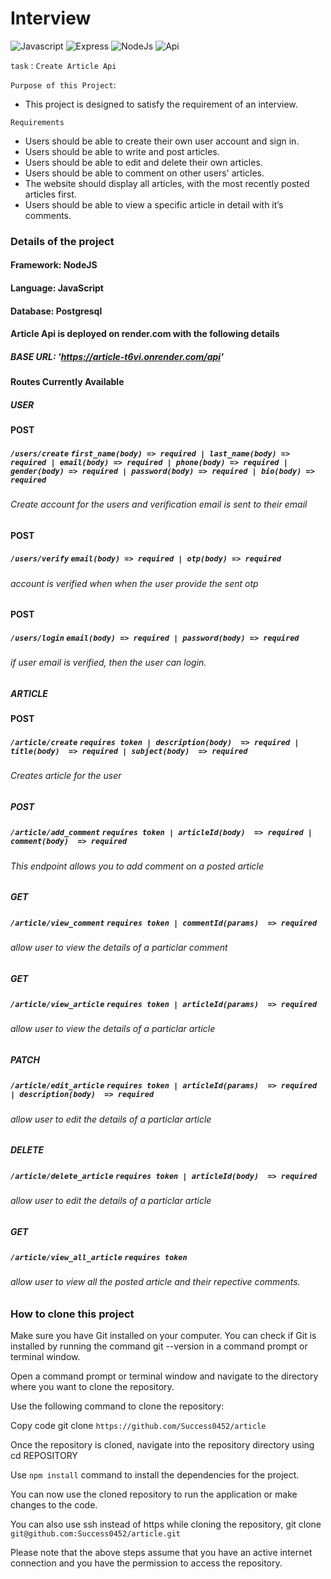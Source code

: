 # Interview

![Javascript](https://img.shields.io/badge/javascript-FFF000?style=for-the-badge&logo=Javascript&logoColor=0000FF)
![Express](https://img.shields.io/badge/express-999HI4?style=for-the-badge&logo=Express%20compose&logoColor=ffdd54)
![NodeJs](https://img.shields.io/badge/nodejs-%23E34F26.svg?style=for-the-badge&logo=NodeJs&logoColor=white)
![Api](https://img.shields.io/badge/api-EE36F26.svg?style=for-the-badge&logo=Api&logoColor=white)

`task` : `Create Article Api`

`Purpose of this Project`:
- This project is designed to satisfy the requirement of an interview.

`Requirements`
- Users should be able to create their own user account and sign in.
- Users should be able to write and post articles.
- Users should be able to edit and delete their own articles. 
- Users should be able to comment on other users' articles.
- The website should display all articles, with the most recently posted articles first.
- Users should be able to view a specific article in detail with it’s comments.

### Details of the project
#### Framework: NodeJS
#### Language: JavaScript
#### Database: Postgresql


#### Article Api is deployed on render.com with the following details
##### BASE URL: 'https://article-t6vi.onrender.com/api'

#### Routes Currently Available

##### USER

#### POST
##### `/users/create` `first_name(body) => required | last_name(body) => required | email(body) => required | phone(body) => required | gender(body) => required | password(body) => required | bio(body) => required`
###### Create account for the users and verification email is sent to their email

#### POST
##### `/users/verify` `email(body) => required | otp(body) => required`
###### account is verified when when the user provide the sent otp

#### POST
##### `/users/login` `email(body) => required | password(body) => required`
###### if user email is verified, then the user can login.

##### ARTICLE

#### POST
##### `/article/create` `requires token | description(body)  => required | title(body)  => required | subject(body)  => required`
###### Creates article for the user

##### POST
##### `/article/add_comment` `requires token | articleId(body)  => required | comment(body)  => required`
###### This endpoint allows you to add comment on a posted article

##### GET
##### `/article/view_comment` `requires token | commentId(params)  => required`
###### allow user to view the details of a particlar comment

##### GET
##### `/article/view_article` `requires token | articleId(params)  => required`
###### allow user to view the details of a particlar article

##### PATCH
##### `/article/edit_article` `requires token | articleId(params)  => required | description(body)  => required`
###### allow user to edit the details of a particlar article

##### DELETE
##### `/article/delete_article` `requires token | articleId(body)  => required`
###### allow user to edit the details of a particlar article

##### GET
##### `/article/view_all_article` `requires token`
###### allow user to view all the posted article and their repective comments.

### How to clone this project

Make sure you have Git installed on your computer. You can check if Git is installed by running the command git --version in a command prompt or terminal window.

Open a command prompt or terminal window and navigate to the directory where you want to clone the repository.

Use the following command to clone the repository:

Copy code
git clone `https://github.com/Success0452/article`

Once the repository is cloned, navigate into the repository directory using cd REPOSITORY

Use `npm install` command to install the dependencies for the project.

You can now use the cloned repository to run the application or make changes to the code.

You can also use ssh instead of https while cloning the repository, git clone `git@github.com:Success0452/article.git`

Please note that the above steps assume that you have an active internet connection and you have the permission to access the repository.